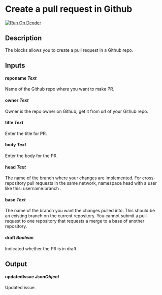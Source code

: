 # Create a pull request in Github
[![Run On Dcoder](https://static-content.dcoder.tech/dcoder-assets/run-on-dcoder.svg)](https://code.dcoder.tech/files/project/61eb170de4eeff10586878ae)

## Description
The blocks allows you to create a pull request in a Github repo.

## Inputs
#### **reponame**  *Text*
Name of the Github repo where you want to make PR.
#### **owner**  *Text*
Owner is the repo owner on Github, get it from url of your Github repo.
#### **title**  *Text*
Enter the title for PR.
#### **body**  *Text*
Enter the body for the PR.
#### **head**  *Text*
The name of the branch where your changes are implemented. For cross-repository pull requests in the same network, namespace head with a user like this: username:branch  .
#### **base**  *Text*
The name of the branch you want the changes pulled into. This should be an existing branch on the current repository. You cannot submit a pull request to one repository that requests a merge to a base of another repository.
#### **draft**  *Boolean*
Indicated whether the PR is in draft.

## Output
#### **updatedIssue**  *JsonObject*
Updated issue.


